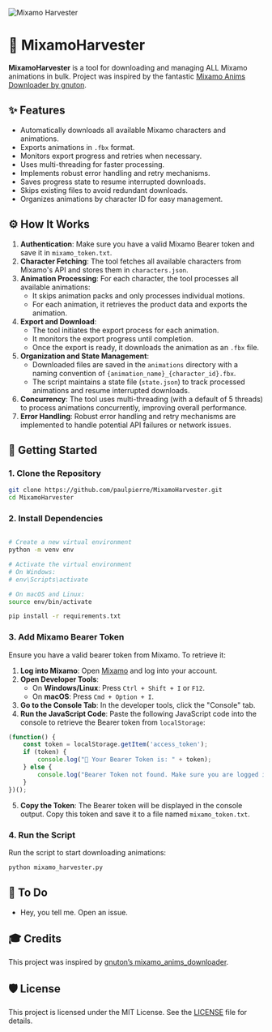 ![Mixamo Harvester](https://github.com/paulpierre/MixamoHarvester/blob/main/mixamo.png?raw=true)

# 🌾 MixamoHarvester

**MixamoHarvester** is a tool for downloading and managing ALL Mixamo animations in bulk. Project was inspired by the fantastic [Mixamo Anims Downloader by gnuton](https://github.com/gnuton/mixamo_anims_downloader).

## ✨ Features
- Automatically downloads all available Mixamo characters and animations.
- Exports animations in `.fbx` format.
- Monitors export progress and retries when necessary.
- Uses multi-threading for faster processing.
- Implements robust error handling and retry mechanisms.
- Saves progress state to resume interrupted downloads.
- Skips existing files to avoid redundant downloads.
- Organizes animations by character ID for easy management.

## ⚙️ How It Works
1. **Authentication**: Make sure you have a valid Mixamo Bearer token and save it in `mixamo_token.txt`.
2. **Character Fetching**: The tool fetches all available characters from Mixamo's API and stores them in `characters.json`.
3. **Animation Processing**: For each character, the tool processes all available animations:
   - It skips animation packs and only processes individual motions.
   - For each animation, it retrieves the product data and exports the animation.
4. **Export and Download**:
   - The tool initiates the export process for each animation.
   - It monitors the export progress until completion.
   - Once the export is ready, it downloads the animation as an `.fbx` file.
5. **Organization and State Management**:
   - Downloaded files are saved in the `animations` directory with a naming convention of `{animation_name}_{character_id}.fbx`.
   - The script maintains a state file (`state.json`) to track processed animations and resume interrupted downloads.
6. **Concurrency**: The tool uses multi-threading (with a default of 5 threads) to process animations concurrently, improving overall performance.
7. **Error Handling**: Robust error handling and retry mechanisms are implemented to handle potential API failures or network issues.

## 🚀 Getting Started

### 1. Clone the Repository
```bash
git clone https://github.com/paulpierre/MixamoHarvester.git
cd MixamoHarvester
```

### 2. Install Dependencies
```bash

# Create a new virtual environment
python -m venv env

# Activate the virtual environment
# On Windows:
# env\Scripts\activate

# On macOS and Linux:
source env/bin/activate

pip install -r requirements.txt
```

### 3. Add Mixamo Bearer Token
Ensure you have a valid bearer token from Mixamo. To retrieve it:

1. **Log into Mixamo**: Open [Mixamo](https://www.mixamo.com) and log into your account.
2. **Open Developer Tools**:
   - On **Windows/Linux**: Press `Ctrl + Shift + I` or `F12`.
   - On **macOS**: Press `Cmd + Option + I`.
3. **Go to the Console Tab**: In the developer tools, click the "Console" tab.
4. **Run the JavaScript Code**:
   Paste the following JavaScript code into the console to retrieve the Bearer token from `localStorage`:

```javascript
(function() {
    const token = localStorage.getItem('access_token');
    if (token) {
        console.log("🔑 Your Bearer Token is: " + token);
    } else {
        console.log("Bearer Token not found. Make sure you are logged into Mixamo.");
    }
})();
```

5. **Copy the Token**: The Bearer token will be displayed in the console output. Copy this token and save it to a file named `mixamo_token.txt`.

### 4. Run the Script
Run the script to start downloading animations:
```bash
python mixamo_harvester.py
```

## 📝 To Do
- Hey, you tell me. Open an issue.

## 🎓 Credits
This project was inspired by [gnuton’s mixamo_anims_downloader](https://github.com/gnuton/mixamo_anims_downloader).

## 🛡️ License
This project is licensed under the MIT License. See the [LICENSE](LICENSE) file for details.
